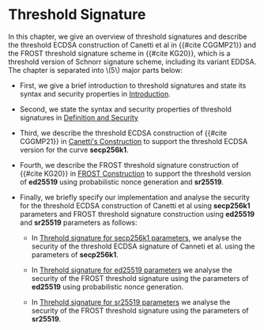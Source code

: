# Threshold Signature

In this chapter, we give an overview of threshold signatures and describe the threshold ECDSA construction of Canetti et al in {{#cite CGGMP21}} and the FROST threshold signature scheme in {{#cite KG20}}, which is a threshold version of Schnorr signature scheme, including its variant EDDSA. The chapter is separated into \\(5\\) major parts below:
- First, we give a brief introduction to threshold signatures and state its syntax and security properties in [Introduction](./threshold-ecdsa-introduction/introduction.md). 

- Second, we state the syntax and security properties of threshold signatures in [Definition and Security](./threshold-ecdsa-introduction/definition.md)

- Third, we describe the threshold ECDSA construction of {{#cite CGGMP21}} in [Canetti's Construction](./threshold-ecdsa-construction/introduction.md) to support the threshold ECDSA version for the curve **secp256k1**. 

- Fourth, we describe the FROST threshold signature construction of {{#cite KG20}} in [FROST Construction](./frost-construction/introduction.md) to support the threshold version of **ed25519** using probabilistic nonce generation and **sr25519**.

- Finally, we briefly specify our implementation and analyse the security for the threshold ECDSA construction of Canetti et al using  **secp256k1** parameters and FROST threshold signature construction using **ed25519** and **sr25519** parameters as follows:

    - In [Threhold signature for secp256k1 parameters](./intended-implementation/threshold-ecdsa-from-secp256k1.md), we analyse the security of the threshold ECDSA signature of Canneti et al. using the parameters of **secp256k1**.

    - In  [Threhold signature for ed25519 parameters](./intended-implementation/threshold-ecdsa-from-ed25519.md) we analyse the security of the FROST threshold signature using the parameters of **ed25519** using probabilistic nonce generation.

    - In [Threhold signature for sr25519 parameters](./intended-implementation/threshold-ecdsa-from-sr-25519.md) we analyse the security of the FROST threshold signature using the parameters of **sr25519**.
